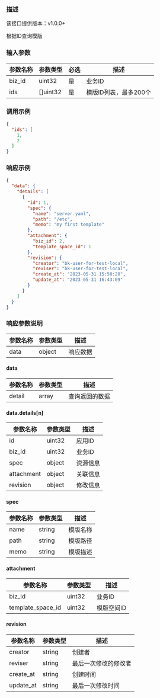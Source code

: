 ### 描述

该接口提供版本：v1.0.0+

根据ID查询模版

### 输入参数

| 参数名称 | 参数类型 | 必选 | 描述                  |
| -------- | -------- | ---- | --------------------- |
| biz_id   | uint32   | 是   | 业务ID                |
| ids      | []uint32 | 是   | 模版ID列表，最多200个 |

### 调用示例

```json
{
  "ids": [
    1,
    2
  ]
}
```

### 响应示例

```json
{
  "data": {
    "details": [
      {
        "id": 1,
        "spec": {
          "name": "server.yaml",
          "path": "/etc",
          "memo": "my first template"
        },
        "attachment": {
          "biz_id": 2,
          "template_space_id": 1
        },
        "revision": {
          "creator": "bk-user-for-test-local",
          "reviser": "bk-user-for-test-local",
          "create_at": "2023-05-31 15:50:20",
          "update_at": "2023-05-31 16:43:09"
        }
      }
    ]
  }
}
```

### 响应参数说明

| 参数名称 | 参数类型 | 描述     |
| -------- | -------- | -------- |
| data     | object   | 响应数据 |

#### data

| 参数名称 | 参数类型 | 描述           |
| -------- | -------- | -------------- |
| detail   | array    | 查询返回的数据 |

#### data.details[n]

| 参数名称   | 参数类型 | 描述     |
| ---------- | -------- | -------- |
| id         | uint32   | 应用ID   |
| biz_id     | uint32   | 业务ID   |
| spec       | object   | 资源信息 |
| attachment | object   | 关联信息 |
| revision   | object   | 修改信息 |

#### spec

| 参数名称 | 参数类型 | 描述     |
| -------- | -------- | -------- |
| name     | string   | 模版名称 |
| path     | string   | 模版路径 |
| memo     | string   | 模版描述 |

#### attachment

| 参数名称          | 参数类型 | 描述       |
| ----------------- | -------- | ---------- |
| biz_id            | uint32   | 业务ID     |
| template_space_id | uint32   | 模版空间ID |

#### revision

| 参数名称  | 参数类型 | 描述                 |
| --------- | -------- | -------------------- |
| creator   | string   | 创建者               |
| reviser   | string   | 最后一次修改的修改者 |
| create_at | string   | 创建时间             |
| update_at | string   | 最后一次修改时间     |

